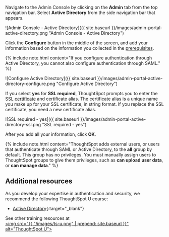 Navigate to the Admin Console by clicking on the **Admin** tab from the top navigation bar. Select **Active Directory** from the side navigation bar that appears.

![Admin Console - Active Directory]({{ site.baseurl }}/images/admin-portal-active-directory.png "Admin Console - Active Directory")

Click the **Configure** button in the middle of the screen, and add your information based on the information you collected in the [prerequisites](#prerequisites).

{% include note.html content="If you configure authentication through Active Directory, you cannot also configure authentication through SAML." %}

![Configure Active Directory]({{ site.baseurl }}/images/admin-portal-active-directory-configure.png "Configure Active Directory")

If you select **yes** for **SSL required**, ThoughtSpot prompts you to enter the SSL [certificate](#ssl) and certificate alias. The certificate alias is a unique name you make up for your SSL certificate, in string format. If you replace the SSL certificate, you need a new certificate alias.

![SSL required - yes]({{ site.baseurl }}/images/admin-portal-active-directory-ssl.png "SSL required - yes")

After you add all your information, click **OK**.

{% include note.html content="ThoughtSpot adds external users, or users that authenticate through SAML or Active Directory, to the <strong>all</strong> group by default. This group has no privileges. You must manually assign users to ThoughtSpot groups to give them privileges, such as <strong>can upload user data</strong>, or <strong>can manage data</strong>." %}

## Additional resources
As you develop your expertise in authentication and security, we recommend the following ThoughtSpot U course:
* [Active Directory](https://training.thoughtspot.com/authentication-security/621451){:target="_blank"}

See other training resources at <br/>
<a href="https://training.thoughtspot.com/" target="_blank"><img src="{{ "/images/ts-u.png" | prepend: site.baseurl  }}" alt="ThoughtSpot U"></a>
